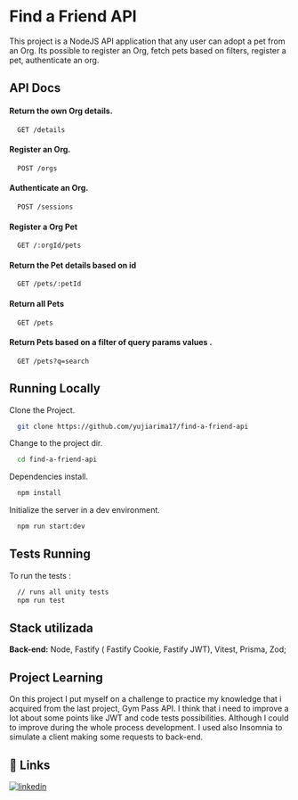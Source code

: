 # Find a Friend API

This project is a NodeJS API application that any user can adopt a pet from an Org. Its possible to register an Org, fetch pets based on filters, register a pet, authenticate an org.

## API Docs

#### Return the own Org details.

```http
  GET /details
```

#### Register an Org.

```http
  POST /orgs
```

#### Authenticate an Org.

```http
  POST /sessions
```

#### Register a Org Pet

```http
  GET /:orgId/pets
```

#### Return the Pet details based on id

```http
  GET /pets/:petId
```

#### Return all Pets

```http
  GET /pets
```

#### Return Pets based on a filter of query params values .

```http
  GET /pets?q=search
```

## Running Locally

Clone the Project.

```bash
  git clone https://github.com/yujiarima17/find-a-friend-api
```

Change to the project dir.

```bash
  cd find-a-friend-api
```

Dependencies install.

```bash
  npm install
```

Initialize the server in a dev environment.

```bash
  npm run start:dev
```

## Tests Running

To run the tests :

```bash
  // runs all unity tests
  npm run test
```

## Stack utilizada

**Back-end:** Node, Fastify ( Fastify Cookie, Fastify JWT), Vitest, Prisma, Zod;

## Project Learning

On this project I put myself on a challenge to practice my knowledge that i acquired from the last project, Gym Pass API. I think that i need to improve a lot about some points like JWT and code tests possibilities. Although I could to improve during the whole process development.
I used also Insomnia to simulate a client making some requests to back-end.

## 🔗 Links

[![linkedin](https://img.shields.io/badge/linkedin-0A66C2?style=for-the-badge&logo=linkedin&logoColor=white)](https://www.linkedin.com/in/yuji-arima-7b7059209/)
